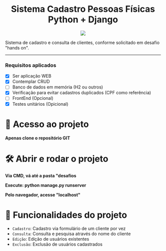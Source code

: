 <h1 align="center"> Sistema Cadastro Pessoas Físicas Python + Django </h1>

<p align="center">
<img loading="lazy" src="http://img.shields.io/static/v1?label=STATUS&message=EM%20DESENVOLVIMENTO&color=GREEN&style=for-the-badge"/>
</p>

<p>
Sistema de cadastro e consulta de clientes, conforme solicitado em desafio "hands on".
</p>

<hr>

### Requisitos aplicados

- [x] Ser aplicação WEB
- [x] Contemplar CRUD
- [ ] Banco de dados em memória (H2 ou outros)
- [x] Verificação para evitar cadastros duplicados (CPF como referência)
- [ ] FrontEnd (Opcional)
- [x] Testes unitários (Opicional)

# 📁 Acesso ao projeto

**Apenas clone o repositório GIT**

# 🛠️ Abrir e rodar o projeto

**Via CMD, vá até a pasta "desafios**

**Execute: python manage.py runserver**

**Pelo navegador, acesse "localhost"**

# :hammer: Funcionalidades do projeto

- `Cadastro`: Cadastro via formulário de um cliente por vez
- `Consulta`: Consulta e pesquisa através do nome do cliente
- `Edição`: Edição de usuários existentes
- `Exclusão`: Exclusão de usuários cadastrados